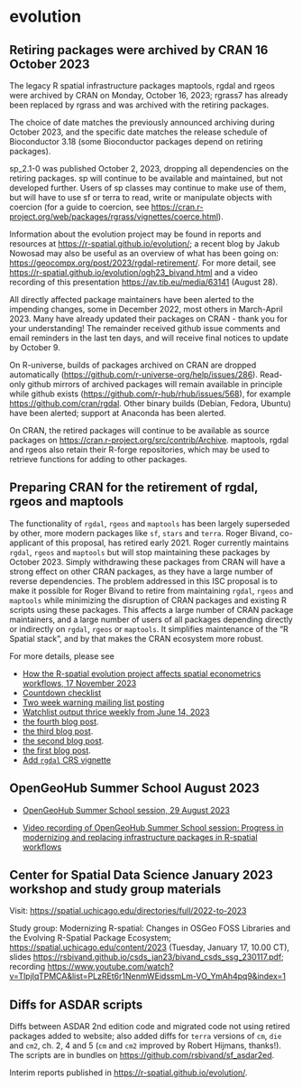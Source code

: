# evolution

## Retiring packages were archived by CRAN 16 October 2023

The legacy R spatial infrastructure packages maptools, rgdal and rgeos were archived by CRAN on Monday, October 16, 2023; rgrass7 has  already been replaced by rgrass and was archived with the retiring packages. 

The choice of date matches the previously announced archiving during October 2023, and the specific date matches the release schedule of Bioconductor 3.18 (some Bioconductor packages depend on retiring packages).

sp_2.1-0 was published October 2, 2023, dropping all dependencies on the retiring packages. sp will continue to be available and maintained, but not developed further. Users of sp classes may continue to make use of them, but will have to use sf or terra to read, write or manipulate objects with coercion (for a guide to coercion, see https://cran.r-project.org/web/packages/rgrass/vignettes/coerce.html).

Information about the evolution project may be found in reports and resources at https://r-spatial.github.io/evolution/; a recent blog by Jakub Nowosad may also be useful as an overview of what has been going on: https://geocompx.org/post/2023/rgdal-retirement/. For more detail, see https://r-spatial.github.io/evolution/ogh23_bivand.html and a video recording of this presentation https://av.tib.eu/media/63141 (August 28).

All directly affected package maintainers have been alerted to the impending changes, some in December 2022, most others in March-April 2023. Many have already updated their packages on CRAN - thank you for your understanding! The remainder received github issue comments and email reminders in the last ten days, and will receive final notices to update by October 9. 

On R-universe, builds of packages archived on CRAN are dropped automatically (https://github.com/r-universe-org/help/issues/286). Read-only github mirrors of archived packages will remain available in principle while github exists (https://github.com/r-hub/rhub/issues/568), for example https://github.com/cran/rgdal. Other binary builds (Debian, Fedora, Ubuntu) have been alerted; support at Anaconda has been alerted.

On CRAN, the retired packages will continue to be available as source packages on https://cran.r-project.org/src/contrib/Archive. maptools, rgdal and rgeos also retain their R-forge repositories, which may be used to retrieve functions for adding to other packages.


## Preparing CRAN for the retirement of rgdal, rgeos and maptools

The functionality of `rgdal`, `rgeos` and `maptools` has been largely superseded by other, more modern packages like `sf`, `stars` and `terra`. Roger Bivand, co-applicant of this proposal, has retired early 2021. Roger currently maintains `rgdal`, `rgeos` and `maptools` but will stop maintaining these packages by October 2023. Simply withdrawing these packages from CRAN will have a strong effect on other CRAN packages, as they have a large number of reverse dependencies. The problem addressed in this ISC proposal is to make it possible for Roger Bivand to retire from maintaining `rgdal`, `rgeos` and `maptools` while minimizing the disruption of CRAN packages and existing R scripts using these packages. This affects a large number of CRAN package maintainers, and a large number of users of all packages depending directly or indirectly on `rgdal`, `rgeos` or `maptools`. It simplifies maintenance of the “R Spatial stack”, and by that makes the CRAN ecosystem more robust.

For more details, please see 

* [How the R-spatial evolution project affects spatial econometrics workflows, 17 November 2023](https://r-spatial.github.io/evolution/bivand_sandiego_2311.pdf)
* [Countdown checklist](https://github.com/r-spatial/evolution/issues/19)
* [Two week warning mailing list posting](https://stat.ethz.ch/pipermail/r-sig-geo/2023-October/029344.html)
* [Watchlist output thrice weekly from June 14, 2023](https://github.com/r-spatial/evolution/tree/main/watchlist_output)
* [the fourth blog post](https://r-spatial.org/r/2023/05/15/evolution4.html).
* [the third blog post](https://r-spatial.org/r/2023/04/10/evolution3.html).
* [the second blog post](https://r-spatial.org/r/2022/12/14/evolution2.html).
* [the first blog post](https://r-spatial.org/r/2022/04/12/evolution.html).
* [Add `rgdal` CRS vignette](https://r-spatial.github.io/evolution/CRS_projections_transformations.html)

## OpenGeoHub Summer School August 2023

- [OpenGeoHub Summer School session, 29 August 2023](https://r-spatial.github.io/evolution/ogh23_bivand.html)

- [Video recording of OpenGeoHub Summer School session: Progress in modernizing and replacing infrastructure packages in R-spatial workflows](https://av.tib.eu/media/63141)


## Center for Spatial Data Science January 2023 workshop and study group materials

Visit: https://spatial.uchicago.edu/directories/full/2022-to-2023

Study group: Modernizing R-spatial: Changes in OSGeo FOSS Libraries and the Evolving R-Spatial Package Ecosystem; https://spatial.uchicago.edu/content/2023 (Tuesday, January 17, 10.00 CT), slides https://rsbivand.github.io/csds_jan23/bivand_csds_ssg_230117.pdf; recording https://www.youtube.com/watch?v=TlpjIqTPMCA&list=PLzREt6r1NenmWEidssmLm-VO_YmAh4pq9&index=1

## Diffs for ASDAR scripts

Diffs between ASDAR 2nd edition code and migrated code not using retired packages added to website; also added diffs for `terra` versions of `cm`, `die` and `cm2`, ch. 2, 4 and 5 (`cm` and `cm2` improved by Robert Hijmans, thanks!). The scripts are in bundles on https://github.com/rsbivand/sf_asdar2ed.

Interim reports published in https://r-spatial.github.io/evolution/.
